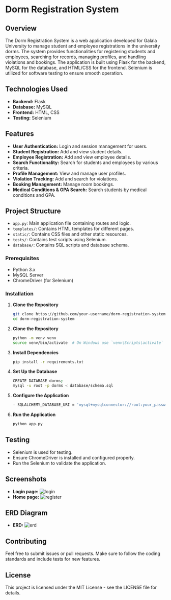 # Dorm Registration System

## Overview

The Dorm Registration System is a web application developed for Galala University to manage student and employee registrations in the university dorms. The system provides functionalities for registering students and employees, searching for records, managing profiles, and handling violations and bookings. The application is built using Flask for the backend, MySQL for the database, and HTML/CSS for the frontend. Selenium is utilized for software testing to ensure smooth operation.

## Technologies Used

- **Backend:** Flask
- **Database:** MySQL
- **Frontend:** HTML, CSS
- **Testing:** Selenium

## Features

- **User Authentication:** Login and session management for users.
- **Student Registration:** Add and view student details.
- **Employee Registration:** Add and view employee details.
- **Search Functionality:** Search for students and employees by various criteria.
- **Profile Management:** View and manage user profiles.
- **Violation Tracking:** Add and search for violations.
- **Booking Management:** Manage room bookings.
- **Medical Conditions & GPA Search:** Search students by medical conditions and GPA.

## Project Structure

- `app.py`: Main application file containing routes and logic.
- `templates/`: Contains HTML templates for different pages.
- `static/`: Contains CSS files and other static resources.
- `tests/`: Contains test scripts using Selenium.
- `database/`: Contains SQL scripts and database schema.

### Prerequisites

- Python 3.x
- MySQL Server
- ChromeDriver (for Selenium)

### Installation

1. **Clone the Repository**
   ```bash
   git clone https://github.com/your-username/dorm-registration-system.git
   cd dorm-registration-system

2. **Clone the Repository**
   ```bash
   python -m venv venv
   source venv/bin/activate  # On Windows use `venv\Scripts\activate`

3. **Install Dependencies**
   ```bash
   pip install -r requirements.txt
   
4. **Set Up the Database**
   ```bash
   CREATE DATABASE dorms;
   mysql -u root -p dorms < database/schema.sql 
   ```
5. **Configure the Application**
   ```bash
   - SQLALCHEMY_DATABASE_URI = 'mysql+mysqlconnector://root:your_password@localhost/dorms'
   ```
6. **Run the Application**
   ```bash
   python app.py
   ```
## Testing

- Selenium is used for testing.
- Ensure ChromeDriver is installed and configured properly.
- Run the Selenium to validate the application.

## Screenshots


- **Login page:** ![login](https://github.com/user-attachments/assets/12643b0c-55ca-4cc5-a2ea-55d061c54200)
- **Home page:** ![register](https://github.com/user-attachments/assets/0c16c20b-708b-454c-8b42-f68f8d350abf)


## ERD Diagram

- **ERD:** ![erd](https://github.com/user-attachments/assets/62901180-5d6a-4bf5-bd9b-53fc753ddf48)


## Contributing

Feel free to submit issues or pull requests. Make sure to follow the coding standards and include tests for new features.

## License

This project is licensed under the MIT License - see the LICENSE file for details.
